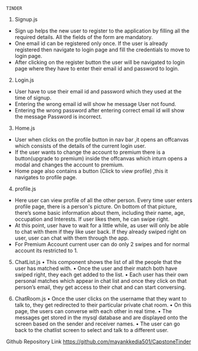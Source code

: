                                                                      TINDER 

1.	Signup.js
-	Sign up helps the new user to register to the application by filling all the required details. All the fields of the form are mandatory.
-	One email id can be registered only once. If the user is already registered then navigate to login page and fill the credentials to move to login page.
-	After clicking on the register button the user will be navigated to login page where they have to enter their email id and password to login.

2.	Login.js
-	User have to use their email id and password which they used at the time of signup.
-	Entering the wrong email id will show he message User not found.
-	Entering the wrong password after entering correct email id will show the message Password is incorrect.

3.	Home.js
-	User when clicks on the profile button in nav bar ,it opens an offcanvas  which consists of the details of the current login user.
-	 If the user wants to change the account to premium there is a button(upgrade to premium) inside the offcanvas which inturn opens  a modal and changes the account to premium.
-	Home page also contains a button (Click to view profile) ,this it navigates to profile page.

4.	profile.js
-	Here user can view profile of all the other person. Every time user enters profile page,  there is a person's picture. On bottom of that picture, there’s some basic information about them, including their name, age, occupation and Interests. If user likes them, he can swipe right.
-	At this point, user have to wait for a little while, as user will only be able to chat with them if they like user back. If they already swiped right on user,  user can chat with them through the app.
-	For Premium Account current user can do only 2 swipes and for normal account its restricted to 1.

5.	ChatList.js
•	This component shows the list of all the people that the user has matched with.
•	Once the user and their match both have swiped right, they each get added to the list.
•	Each user has their own personal matches which appear in chat list and once they click   on that person’s email, they get access to their chat and can start conversing.



6.	ChatRoom.js
•	Once the user clicks on the username that they want to talk to, they get redirected to their particular private chat room.
•	On this page, the users can converse with each other in real time.
•	The messages get stored in the mysql database and are displayed onto the screen based on the sender and receiver names.
•	The user can go back to the chatlist screen to select and talk to a different user.

Github Repository Link
https://github.com/mayankkedia501/CapstoneTinder

